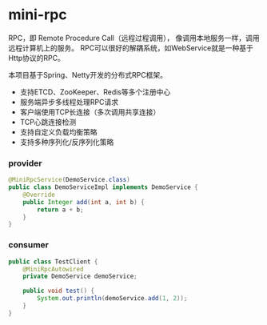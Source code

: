 # mini-rpc 
RPC，即 Remote Procedure Call（远程过程调用）， 像调用本地服务一样，调用远程计算机上的服务。 RPC可以很好的解耦系统，如WebService就是一种基于Http协议的RPC。

本项目基于Spring、Netty开发的分布式RPC框架。

- 支持ETCD、ZooKeeper、Redis等多个注册中心
- 服务端异步多线程处理RPC请求
- 客户端使用TCP长连接（多次调用共享连接）
- TCP心跳连接检测
- 支持自定义负载均衡策略
- 支持多种序列化/反序列化策略

### provider
```java
@MiniRpcService(DemoService.class)
public class DemoServiceImpl implements DemoService {
    @Override
    public Integer add(int a, int b) {
        return a + b;
    }
}
```
### consumer
```java
public class TestClient {
    @MiniRpcAutowired
    private DemoService demoService;

    public void test() {
        System.out.println(demoService.add(1, 2));
    }
}
```
